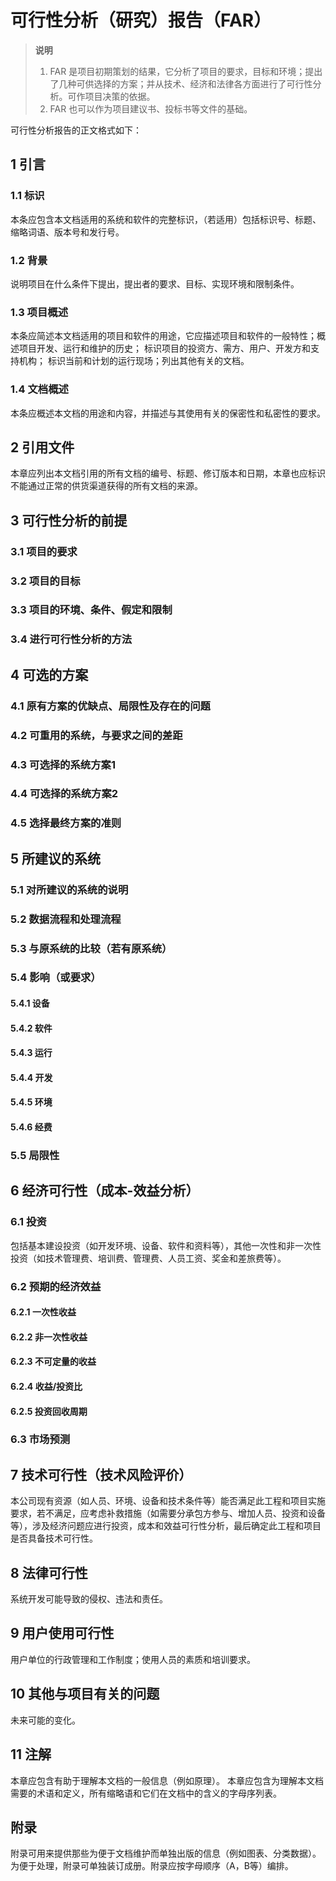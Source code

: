 # 可行性分析（研究）报告（FAR）

> **说明**
> 1. FAR 是项目初期策划的结果，它分析了项目的要求，目标和环境；提出了几种可供选择的方案；并从技术、经济和法律各方面进行了可行性分析。可作项目决策的依据。
> 2. FAR 也可以作为项目建议书、投标书等文件的基础。

可行性分析报告的正文格式如下：

## 1 引言

### 1.1 标识

本条应包含本文档适用的系统和软件的完整标识，（若适用）包括标识号、标题、缩略词语、版本号和发行号。

### 1.2 背景

说明项目在什么条件下提出，提出者的要求、目标、实现环境和限制条件。

### 1.3 项目概述

本条应简述本文档适用的项目和软件的用途，它应描述项目和软件的一般特性；概述项目开发、运行和维护的历史；
标识项目的投资方、需方、用户、开发方和支持机构；
标识当前和计划的运行现场；列出其他有关的文档。

### 1.4 文档概述

本条应概述本文档的用途和内容，并描述与其使用有关的保密性和私密性的要求。

## 2 引用文件

本章应列出本文档引用的所有文档的编号、标题、修订版本和日期，本章也应标识不能通过正常的供货渠道获得的所有文档的来源。

## 3 可行性分析的前提

### 3.1 项目的要求

### 3.2 项目的目标

### 3.3 项目的环境、条件、假定和限制

### 3.4 进行可行性分析的方法

## 4 可选的方案

### 4.1 原有方案的优缺点、局限性及存在的问题

### 4.2 可重用的系统，与要求之间的差距

### 4.3 可选择的系统方案1

### 4.4 可选择的系统方案2

### 4.5 选择最终方案的准则

## 5 所建议的系统

### 5.1 对所建议的系统的说明

### 5.2 数据流程和处理流程

### 5.3 与原系统的比较（若有原系统）

### 5.4 影响（或要求）

#### 5.4.1 设备

#### 5.4.2 软件

#### 5.4.3 运行

#### 5.4.4 开发

#### 5.4.5 环境

#### 5.4.6 经费

### 5.5 局限性

## 6 经济可行性（成本-效益分析）

### 6.1 投资

包括基本建设投资（如开发环境、设备、软件和资料等），其他一次性和非一次性投资（如技术管理费、培训费、管理费、人员工资、奖金和差旅费等）。

### 6.2 预期的经济效益

#### 6.2.1 一次性收益

#### 6.2.2 非一次性收益

#### 6.2.3 不可定量的收益

#### 6.2.4 收益/投资比

#### 6.2.5 投资回收周期

### 6.3 市场预测

## 7 技术可行性（技术风险评价）

本公司现有资源（如人员、环境、设备和技术条件等）能否满足此工程和项目实施要求，若不满足，应考虑补救措施（如需要分承包方参与、增加人员、投资和设备等），涉及经济问题应进行投资，成本和效益可行性分析，最后确定此工程和项目是否具备技术可行性。

## 8 法律可行性

系统开发可能导致的侵权、违法和责任。

## 9 用户使用可行性

用户单位的行政管理和工作制度；使用人员的素质和培训要求。

## 10 其他与项目有关的问题

未来可能的变化。

## 11 注解

本章应包含有助于理解本文档的一般信息（例如原理）。
本章应包含为理解本文档需要的术语和定义，所有缩略语和它们在文档中的含义的字母序列表。

## 附录

附录可用来提供那些为便于文档维护而单独出版的信息（例如图表、分类数据）。
为便于处理，附录可单独装订成册。附录应按字母顺序（A，B等）编排。
